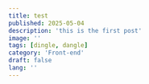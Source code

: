 ```yaml
---
title: test
published: 2025-05-04
description: 'this is the first post'
image: ''
tags: [dingle, dangle]
category: 'Front-end'
draft: false 
lang: ''
---
```

